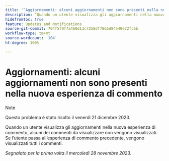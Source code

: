 ```yaml
---
title: '“Aggiornamenti: alcuni aggiornamenti non sono presenti nella nuova esperienza di commento”'
description: “Quando un utente visualizza gli aggiornamenti nella nuova esperienza di commento, alcuni dei commenti da visualizzare non vengono visualizzati. Se l’utente passa all’esperienza di commento precedente, vengono visualizzati tutti i commenti.”
hidefromtoc: true
feature: Updates and Notifications
source-git-commit: 704f5f9f7a460d13c7258df7865d84540e72fc6b
workflow-type: tm+mt
source-wordcount: '104'
ht-degree: 100%

---
```



# Aggiornamenti: alcuni aggiornamenti non sono presenti nella nuova esperienza di commento

>[!NOTE]
>
>Questo problema è stato risolto il venerdì 21 dicembre 2023.

Quando un utente visualizza gli aggiornamenti nella nuova esperienza di commento, alcuni dei commenti da visualizzare non vengono visualizzati. Se l’utente passa all’esperienza di commento precedente, vengono visualizzati tutti i commenti.

_Segnalato per la prima volta il mercoledì 28 novembre 2023._
